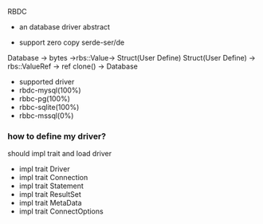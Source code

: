 RBDC

* an database driver abstract

* support zero copy serde-ser/de

Database -> bytes ->rbs::Value-> Struct(User Define)
Struct(User Define) -> rbs::ValueRef -> ref clone() -> Database

* supported driver
* rbdc-mysql(100%)
* rbbc-pg(100%)
* rbbc-sqlite(100%)
* rbbc-mssql(0%)

### how to define my driver?
should impl trait and load driver
* impl trait Driver
* impl trait Connection
* impl trait Statement
* impl trait ResultSet
* impl trait MetaData
* impl trait ConnectOptions
